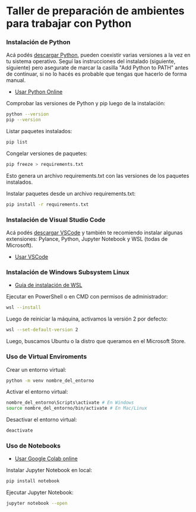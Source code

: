 # Taller de preparación de ambientes para trabajar con Python

### Instalación de Python
Acá podés [descargar Python](https://www.python.org/downloads/), pueden coexistir varias versiones a la vez en tu sistema operativo. Seguí las instrucciones del instalado (siguiente, siguiente) pero asegurate de marcar la casilla "Add Python to PATH" antes de continuar, si no lo hacés es probable que tengas que hacerlo de forma manual.

- [Usar Python Online](https:///www.online-python.com)

Comprobar las versiones de Python y pip luego de la instalación:
  ```bash
  python --version
  pip --version
  ```

Listar paquetes instalados:
  ```bash
  pip list
  ```

Congelar versiones de paquetes:
  ```bash
  pip freeze > requirements.txt
  ```

Esto genera un archivo requirements.txt con las versiones de los paquetes instalados.

Instalar paquetes desde un archivo requirements.txt:
  ```bash
  pip install -r requirements.txt
  ```

### Instalación de Visual Studio Code
Acá podés [descargar VSCode](https://code.visualstudio.com/download) y también te recomiendo instalar algunas extensiones: Pylance, Python, Jupyter Notebook y WSL (todas de Microsoft).

- [Usar VSCode](https://vscode.dev/)


### Instalación de Windows Subsystem Linux
- [Guía de instalación de WSL](https://learn.microsoft.com/es-es/windows/wsl/install)

Ejecutar en PowerShell o en CMD con permisos de administrador:
  ```bash
  wsl --install
  ```

Luego de reiniciar la máquina, activamos la versión 2 por defecto:
  ```bash
  wsl --set-default-version 2
  ```

Luego, buscamos Ubuntu o la distro que queramos en el Microsoft Store.

### Uso de Virtual Enviroments

Crear un entorno virtual:
  ```bash
  python -m venv nombre_del_entorno
  ```

Activar el entorno virtual:

  ```bash
  nombre_del_entorno\Scripts\activate # En Windows
  source nombre_del_entorno/bin/activate # En Mac/Linux
  ```

Desactivar el entorno virtual:
  ```bash
  deactivate
  ```

### Uso de Notebooks
- [Usar Google Colab online](https://colab.google/)


Instalar Jupyter Notebook en local:
  ```bash
  pip install notebook
  ```

Ejecutar Jupyter Notebook:
  ```bash
  jupyter notebook --open
  ```

